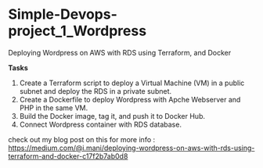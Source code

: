 # Simple-Devops-project_1_Wordpress
Deploying Wordpress on AWS with RDS using Terraform, and Docker

**Tasks**
1. Create a Terraform script to deploy a Virtual Machine (VM) in a public subnet and deploy the RDS in a private subnet.
2. Create a Dockerfile to deploy Wordpress with Apche Webserver and PHP in the same VM.
3. Build the Docker image, tag it, and push it to Docker Hub.
4. Connect Wordpress container with RDS database.

check out my blog post on this for more info :
https://medium.com/@i.mani/deploying-wordpress-on-aws-with-rds-using-terraform-and-docker-c17f2b7ab0d8
